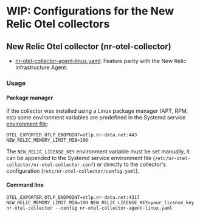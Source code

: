 # WIP: Configurations for the New Relic Otel collectors

## New Relic Otel collector (nr-otel-collector)

- [nr-otel-collector-agent-linux.yaml](./nr-otel-collector-agent-linux.yaml): Feature parity with the New Relic Infrastructure Agent.

### Usage

#### Package manager

If the collector was installed using a Linux package manager (APT, RPM, etc) some environment variables are predefined in the Systemd service [environment file](../distributions/nr-otel-collector/nr-otel-collector.conf):

```
OTEL_EXPORTER_OTLP_ENDPOINT=otlp.nr-data.net:443
NEW_RELIC_MEMORY_LIMIT_MIB=100
```

The `NEW_RELIC_LICENSE_KEY` environment variable must be set manually, it can be appended to the Systemd service environment file (`/etc/nr-otel-collector/nr-otel-collector.conf`) or direclty to the collector's configuration (`/etc/nr-otel-collector/config.yaml`).

#### Command line

```
OTEL_EXPORTER_OTLP_ENDPOINT=otlp.nr-data.net:4317 NEW_RELIC_MEMORY_LIMIT_MIB=100 NEW_RELIC_LICENSE_KEY=your_license_key nr-otel-collector --config nr-otel-collector-agent-linux.yaml
```
